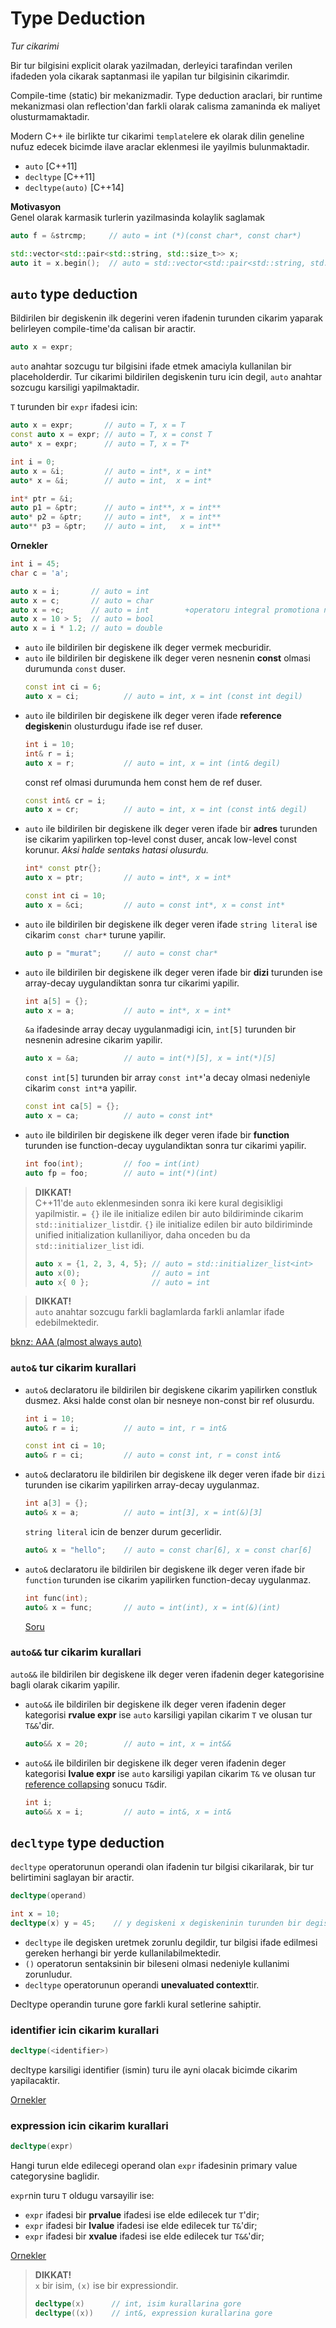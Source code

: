 # Type Deduction
*Tur cikarimi*  

Bir tur bilgisini explicit olarak yazilmadan, derleyici tarafindan verilen ifadeden yola cikarak saptanmasi ile yapilan tur bilgisinin cikarimdir.

Compile-time (static) bir mekanizmadir. Type deduction araclari, bir runtime mekanizmasi olan reflection'dan farkli olarak calisma zamaninda ek maliyet olusturmamaktadir.

Modern C++ ile birlikte tur cikarimi `template`lere ek olarak dilin geneline nufuz edecek bicimde ilave araclar eklenmesi ile yayilmis bulunmaktadir.

* `auto` [C++11]
* `decltype` [C++11]
* `decltype(auto)` [C++14]

**Motivasyon**  
Genel olarak karmasik turlerin yazilmasinda kolaylik saglamak
```C++
auto f = &strcmp;     // auto = int (*)(const char*, const char*)

std::vector<std::pair<std::string, std::size_t>> x;
auto it = x.begin();  // auto = std::vector<std::pair<std::string, std::size_t>>::iterator
```

## `auto` type deduction
Bildirilen bir degiskenin ilk degerini veren ifadenin turunden cikarim yaparak belirleyen compile-time'da calisan bir aractir.

```C++
auto x = expr;
```

`auto` anahtar sozcugu tur bilgisini ifade etmek amaciyla kullanilan bir placeholderdir. Tur cikarimi bildirilen degiskenin turu icin degil, `auto` anahtar sozcugu karsiligi yapilmaktadir.  

`T` turunden bir `expr` ifadesi icin:
```C++
auto x = expr;       // auto = T, x = T
const auto x = expr; // auto = T, x = const T
auto* x = expr;      // auto = T, x = T*
```
```C++
int i = 0;
auto x = &i;         // auto = int*, x = int*
auto* x = &i;        // auto = int,  x = int*

int* ptr = &i;
auto p1 = &ptr;      // auto = int**, x = int**
auto* p2 = &ptr;     // auto = int*,  x = int**
auto** p3 = &ptr;    // auto = int,   x = int**
```

**Ornekler**
```C++
int i = 45;
char c = 'a';

auto x = i;       // auto = int
auto x = c;       // auto = char
auto x = +c;      // auto = int        +operatoru integral promotiona neden olur
auto x = 10 > 5;  // auto = bool
auto x = i * 1.2; // auto = double
```

* `auto` ile bildirilen bir degiskene ilk deger vermek mecburidir.
* `auto` ile bildirilen bir degiskene ilk deger veren nesnenin **const** olmasi durumunda `const` duser.
  ```C++
  const int ci = 6;
  auto x = ci;          // auto = int, x = int (const int degil)
  ```
* `auto` ile bildirilen bir degiskene ilk deger veren ifade **reference degisken**in olusturdugu ifade ise ref duser.
  ```C++
  int i = 10;
  int& r = i;
  auto x = r;           // auto = int, x = int (int& degil)
  ```
  const ref olmasi durumunda hem const hem de ref duser.
  ```C++
  const int& cr = i;
  auto x = cr;          // auto = int, x = int (const int& degil)
  ```
* `auto` ile bildirilen bir degiskene ilk deger veren ifade bir **adres** turunden ise cikarim yapilirken top-level const duser, ancak low-level const korunur. *Aksi halde sentaks hatasi olusurdu.*
  ```C++
  int* const ptr{};
  auto x = ptr;         // auto = int*, x = int*
  ```
  ```C++
  const int ci = 10;
  auto x = &ci;         // auto = const int*, x = const int*
  ```
* `auto` ile bildirilen bir degiskene ilk deger veren ifade `string literal` ise cikarim `const char*` turune yapilir.
  ```C++
  auto p = "murat";     // auto = const char*
  ```
* `auto` ile bildirilen bir degiskene ilk deger veren ifade bir **dizi** turunden ise array-decay uygulandiktan sonra tur cikarimi yapilir.
  ```C++
  int a[5] = {};
  auto x = a;           // auto = int*, x = int*
  ```
  `&a` ifadesinde array decay uygulanmadigi icin, `int[5]` turunden bir nesnenin adresine cikarim yapilir.
  ```C++
  auto x = &a;          // auto = int(*)[5], x = int(*)[5]
  ```
  `const int[5]` turunden bir array `const int*`'a decay olmasi nedeniyle cikarim `const int*`a yapilir.
  ```C++
  const int ca[5] = {};
  auto x = ca;          // auto = const int*
  ```
* `auto` ile bildirilen bir degiskene ilk deger veren ifade bir **function** turunden ise function-decay uygulandiktan sonra tur cikarimi yapilir.
  ```C++
  int foo(int);         // foo = int(int)
  auto fp = foo;        // auto = int(*)(int)
  ```


> **DIKKAT!**  
> C++11'de `auto` eklenmesinden sonra iki kere kural degisikligi yapilmistir.
> `= {}` ile ile initialize edilen bir auto bildiriminde cikarim `std::initializer_list`dir.
> `{}` ile initialize edilen bir auto bildiriminde unified initialization kullaniliyor, daha onceden bu da `std::initializer_list` idi.
> ```C++
> auto x = {1, 2, 3, 4, 5}; // auto = std::initializer_list<int>
> auto x(0);                // auto = int
> auto x{ 0 };              // auto = int
> ```

> **DIKKAT!**  
> `auto` anahtar sozcugu farkli baglamlarda farkli anlamlar ifade edebilmektedir.

[bknz: AAA (almost always auto)](999_kavramlar.md#aaa-almost-always-auto)


### `auto&` tur cikarim kurallari
* `auto&` declaratoru ile bildirilen bir degiskene cikarim yapilirken constluk dusmez. Aksi halde const olan bir nesneye non-const bir ref olusurdu.
  ```C++
  int i = 10;
  auto& r = i;          // auto = int, r = int&
  ```
  
  ```C++
  const int ci = 10;
  auto& r = ci;         // auto = const int, r = const int&
  ```
* `auto&` declaratoru ile bildirilen bir degiskene ilk deger veren ifade bir `dizi` turunden ise cikarim yapilirken array-decay uygulanmaz.
  ```C++
  int a[3] = {};
  auto& x = a;          // auto = int[3], x = int(&)[3]
  ```
  `string literal` icin de benzer durum gecerlidir.
  ```C++
  auto& x = "hello";    // auto = const char[6], x = const char[6]
  ```
* `auto&` declaratoru ile bildirilen bir degiskene ilk deger veren ifade bir `function` turunden ise cikarim yapilirken function-decay uygulanmaz.
  ```C++
  int func(int);
  auto& x = func;       // auto = int(int), x = int(&)(int)
  ```
  [Soru](sorular/soru07.cpp)
  
### `auto&&` tur cikarim kurallari
`auto&&` ile bildirilen bir degiskene ilk deger veren ifadenin deger kategorisine bagli olarak cikarim yapilir. 

* `auto&&` ile bildirilen bir degiskene ilk deger veren ifadenin deger kategorisi **rvalue expr** ise `auto` karsiligi yapilan cikarim `T` ve olusan tur `T&&`'dir.
  ```C++
  auto&& x = 20;        // auto = int, x = int&&
  ```
* `auto&&` ile bildirilen bir degiskene ilk deger veren ifadenin deger kategorisi **lvalue expr** ise `auto` karsiligi yapilan cikarim `T&` ve olusan tur [reference collapsing](100_ref_semantics.md#reference-collapsing) sonucu `T&`dir.
  ```C++
  int i;
  auto&& x = i;         // auto = int&, x = int&
  ```

## `decltype` type deduction

`decltype` operatorunun operandi olan ifadenin tur bilgisi cikarilarak, bir tur belirtimini saglayan bir aractir.

```C++
decltype(operand)
```
```C++
int x = 10;
decltype(x) y = 45;    // y degiskeni x degiskeninin turunden bir degiskendir
```

* `decltype` ile degisken uretmek zorunlu degildir, tur bilgisi ifade edilmesi gereken herhangi bir yerde kullanilabilmektedir.
* `()` operatorun sentaksinin bir bileseni olmasi nedeniyle kullanimi zorunludur.
* `decltype` operatorunun operandi **unevaluated context**tir.

<!--  -->

Decltype operandin turune gore farkli kural setlerine sahiptir.

### identifier icin cikarim kurallari
```C++
decltype(<identifier>)
```
decltype karsiligi identifier (ismin) turu ile ayni olacak bicimde cikarim yapilacaktir.

[Ornekler](res/src/type_deduction_decltype02.cpp)

### expression icin cikarim kurallari
```C++
decltype(expr)
```
Hangi turun elde edilecegi operand olan `expr` ifadesinin primary value categorysine baglidir.

`expr`nin turu `T` oldugu varsayilir ise:

* `expr` ifadesi bir **prvalue** ifadesi ise elde edilecek tur `T`'dir;
* `expr` ifadesi bir **lvalue** ifadesi ise elde edilecek tur `T&`'dir;
* `expr` ifadesi bir **xvalue** ifadesi ise elde edilecek tur `T&&`'dir;

[Ornekler](res/src/type_deduction_decltype03.cpp)

<!--  -->

> **DIKKAT!**  
> `x` bir isim, `(x)` ise bir expressiondir.
> ```C++
> decltype(x)      // int, isim kurallarina gore
> decltype((x))    // int&, expression kurallarina gore
> ```